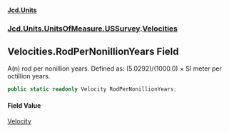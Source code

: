 #### [Jcd.Units](index.md 'index')
### [Jcd.Units.UnitsOfMeasure.USSurvey](Jcd.Units.UnitsOfMeasure.USSurvey.md 'Jcd.Units.UnitsOfMeasure.USSurvey').[Velocities](Velocities.md 'Jcd.Units.UnitsOfMeasure.USSurvey.Velocities')

## Velocities.RodPerNonillionYears Field

A(n) rod per nonillion years. Defined as: (5.0292)/(1000.0) × SI meter per octillion years.

```csharp
public static readonly Velocity RodPerNonillionYears;
```

#### Field Value
[Velocity](Velocity.md 'Jcd.Units.UnitTypes.Velocity')